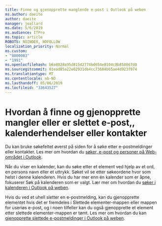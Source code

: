 ```yaml
---
title: Finne og gjenopprette manglende e-post i Outlook på weben
ms.author: daeite
author: daeite
manager: joallard
ms.date: 5/6/2019
ms.audience: ITPro
ms.topic: article
ROBOTS: NOINDEX, NOFOLLOW
localization_priority: Normal
ms.custom:
- "8000003"
- "1991"
ms.openlocfilehash: b6a8028a95d81542774bd654e0104c8b858867d0
ms.sourcegitcommit: 01ead85a22e62931db4cc73604b65ae4d923f974
ms.translationtype: MT
ms.contentlocale: nb-NO
ms.lasthandoff: 05/06/2019
ms.locfileid: "33643527"
---
```

# <a name="how-to-find-and-recover-missing-or-deleted-email-calendar-events-or-contacts"></a>Hvordan å finne og gjenopprette mangler eller er slettet e-post,, kalenderhendelser eller kontakter

Du kan bruke søkefeltet øverst på siden for å søke etter e-postmeldinger eller kontakter. Les mer om hvordan du [søker, e-post og personer på Web-området i Outlook](https://support.office.com/article/b27e5eb7-3255-4c61-bf16-1c6a16bc2e6b).

Når du viser en kalender, kan du søke etter et element ved hjelp av et ord, en persons navn eller et uttrykk. Søket vil se etter søkeordene hvor som helst i denne kalenderen. Hvis du har mer enn én kalender som er åpne, fokuserer Søk på kalenderen som er valgt. Lær mer om hvordan du [søker i kalenderen i Outlook på weben](https://support.office.com/article/d587aaec-fb2c-4f6f-aee1-0df1fc591477).

Hvis du ved et uhell sletter en e-postmelding, kan du gjenopprette elementet hvis det er fremdeles i Slettede elementer-mappen eller mappen for useriøs e-post, og i noen tilfeller kan du også gjenopprette et element etter slettede elementer-mappen er tømt. Les mer om hvordan du kan [gjenopprette slettede e-postmeldinger i Outlook på weben](https://support.office.com/article/a8ca78ac-4721-4066-95dd-571842e9fb11).
